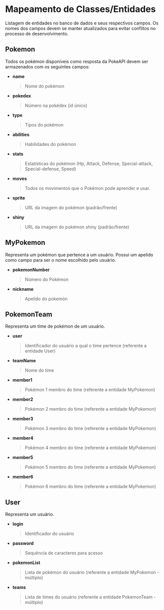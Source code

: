 # **Mapeamento de Classes/Entidades**

Listagem de entidades no banco de dados e seus respectivos campos. Os nomes dos campos devem se manter atualizados para evitar conflitos no processo de desenvolvimento. 


## Pokemon

Todos os pokémon disponíveis como resposta da PokeAPI devem ser armazenados com os seguintes campos: 

- **name**
	> Nome do pokémon
	
- **pokedex**
	> Número na pokédex (id único)

- **type**

	>Tipos do pokémon

 - **abilities**

	>Habilidades do pokémon  

 - **stats**

	>Estatísticas do pokémon (Hp, Attack, Defense, Special-attack, Special-defense, Speed)

 - **moves**

	>Todos os movimentos que o Pokémon pode aprender e usar.

 - **sprite**

	>URL da imagem do pokémon (padrão/frente)

 - **shiny**

	>URL da imagem do pokémon shiny (padrão/frente)

## MyPokemon

Representa um pokémon que pertence a um usuário. Possui um apelido como campo para ser o nome escolhido pelo usuário.

 - **pokemonNumber**

	>Número do Pokémon 

 - **nickname**

	>Apelido do pokemón

## PokemonTeam

Representa um time de pokémon de um usuário.

 - **user**

	>Identificador do usuário a qual o time pertence (referente a entidade User)

 - **teamName**

	>Nome do time

 - **member1**

	>Pokémon 1 membro do time (referente a entidade MyPokemon)

 - **member2**

	>Pokémon 2 membro do time (referente a entidade MyPokemon)

 - **member3**

	>Pokémon 3 membro do time (referente a entidade MyPokemon)

 - **member4**

	>Pokémon 4 membro do time (referente a entidade MyPokemon)

 - **member5**

	>Pokémon 5 membro do time (referente a entidade MyPokemon)

 - **member6**

	>Pokémon 6 membro do time (referente a entidade MyPokemon)

## User

Representa um usuário. 

 - **login**

	>Identificador do usuário

 - **password**

	>Sequência de caracteres para acesso

 - **pokemonList**

	>Lista de pokémon do usuário (referente a entidade MyPokemon - múltiplo)

 - **teams**

	>Lista de times do usuário (referente a entidade PokemonTeam - múltiplo)
